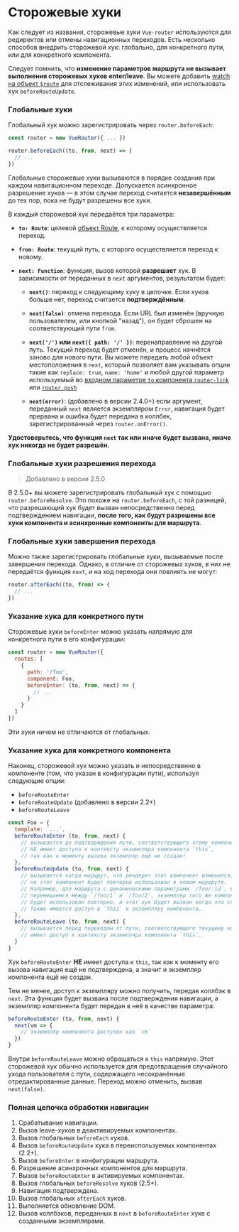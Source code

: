 # Сторожевые хуки

Как следует из названия, сторожевые хуки `Vue-router` используются для редиректов или отмены навигационных переходов. Есть несколько способов внедрить сторожевой хук: глобально, для конкретного пути, или для конкретного компонента.

Следует помнить, что **изменение параметров маршрута не вызывает выполнения сторожевых хуков enter/leave**. Вы можете добавить [watch на объект `$route`](../essentials/dynamic-matching.md#отслеживание-изменений-параметров) для отслеживания этих изменений, или использовать хук `beforeRouteUpdate`.

### Глобальные хуки

Глобальный хук можно зарегистрировать через `router.beforeEach`:

``` js
const router = new VueRouter({ ... })

router.beforeEach((to, from, next) => {
  // ...
})
```

Глобальные сторожевые хуки вызываются в порядке создания при каждом навигационном переходе. Допускается асинхронное разрешение хуков — в этом случае переход считается **незавершённым** до тех пор, пока не будут разрешены все хуки.

В каждый сторожевой хук передаётся три параметра:

- **`to: Route`**: целевой [объект Route](../api/route-object.md), к которому осуществляется переход.

- **`from: Route`**: текущий путь, с которого осуществляется переход к новому.

- **`next: Function`**: функция, вызов которой **разрешает** хук. В зависимости от переданных в `next` аргументов, результатом будет:

  - **`next()`**: переход к следующему хуку в цепочке. Если хуков больше нет, переход считается **подтверждённым**.

  - **`next(false)`**: отмена перехода. Если URL был изменён (вручную пользователем, или кнопкой "назад"), он будет сброшен на соответствующий пути `from`.

  - **`next('/')` или `next({ path: '/' })`**: перенаправление на другой путь. Текущий переход будет отменён, и процесс начнётся заново для нового пути. Вы можете передать любой объект местоположения в `next`, который позволяет вам указывать опции такие как `replace: true`, `name: 'home'` и любой другой параметр используемый во [входном параметре `to` компонента `router-link`](../api/router-link.md) или [`router.push`](../api/router-instance.md#methods)

  - **`next(error)`**: (добавлено в версии 2.4.0+) если аргумент, переданный `next` является экземпляром `Error`, навигация будет прервана и ошибка будет передана в коллбек, зарегистрированный через `router.onError()`.

**Удостоверьтесь, что функция `next` так или иначе будет вызвана, иначе хук никогда не будет разрешён.**

### Глобальные хуки разрешения перехода

> Добавлено в версии 2.5.0

В 2.5.0+ вы можете зарегистрировать глобальный хук с помощью `router.beforeResolve`. Это похоже на `router.beforeEach`, с той разницей, что разрешающий хук будет вызван непосредственно перед подтверждением навигации, **после того, как будут разрешены все хуки компонента и асинхронные компоненты для маршрута**.

### Глобальные хуки завершения перехода

Можно также зарегистрировать глобальные хуки, вызываемые после завершения перехода. Однако, в отличие от сторожевых хуков, в них не передаётся функция `next`, и на ход перехода они повлиять не могут:

``` js
router.afterEach((to, from) => {
  // ...
})
```

### Указание хука для конкретного пути

Сторожевые хуки `beforeEnter` можно указать напрямую для конкретного пути в его конфигурации:

``` js
const router = new VueRouter({
  routes: [
    {
      path: '/foo',
      component: Foo,
      beforeEnter: (to, from, next) => {
        // ...
      }
    }
  ]
})
```

Эти хуки ничем не отличаются от глобальных.

### Указание хука для конкретного компонента

Наконец, сторожевой хук можно указать и непосредственно в компоненте (том, что указан в конфигурации пути), используя следующие опции:

- `beforeRouteEnter`
- `beforeRouteUpdate` (добавлено в версии 2.2+)
- `beforeRouteLeave`

``` js
const Foo = {
  template: `...`,
  beforeRouteEnter (to, from, next) {
    // вызывается до подтверждения пути, соответствующего этому компоненту.
    // НЕ имеет доступа к контексту экземпляра компонента `this`,
    // так как к моменту вызова экземпляр ещё не создан!
  },
  beforeRouteUpdate (to, from, next) {
    // вызывается когда маршрут, что рендерит этот компонент изменился,
    // но этот компонент будет повторно использован в новом маршруте.
    // Например, для маршрута с динамическими параметрами `/foo/:id`, когда мы
    // перемещаемся между `/foo/1` и `/foo/2`, экземпляр того же компонента `Foo`
    // будет использован повторно, и этот хук будет вызван когда это случится.
    // Также имеется доступ в `this` к экземпляру компонента.
  },
  beforeRouteLeave (to, from, next) {
    // вызывается перед переходом от пути, соответствующего текущему компоненту;
    // имеет доступ к контексту экземпляра компонента `this`.
  }
}
```

Хук `beforeRouteEnter` **НЕ** имеет доступа к `this`, так как к моменту его вызова навигация ещё не подтверждена, а значит и экземпляр компонента ещё не создан.

Тем не менее, доступ к экземпляру можно получить, передав коллбэк в `next`. Эта функция будет вызвана после подтверждения навигации, а экземпляр компонента будет передан в неё в качестве параметра:

``` js
beforeRouteEnter (to, from, next) {
  next(vm => {
    // экземпляр компонента доступен как `vm`
  })
}
```

Внутри `beforeRouteLeave` можно обращаться к `this` напрямую. Этот сторожевой хук обычно используется для предотвращения случайного ухода пользователя с пути, содержащего несохранённые отредактированные данные. Переход можно отменить, вызвав `next(false)`.

### Полная цепочка обработки навигации

1. Срабатывание навигации.
2. Вызов leave-хуков в деактивируемых компонентах.
3. Вызов глобальных `beforeEach` хуков.
4. Вызов `beforeRouteUpdate` хука в переиспользуемых компонентах (2.2+).
5. Вызов `beforeEnter` в конфигурации маршрута.
6. Разрешение асинхронных компонентов для маршрута.
7. Вызов `beforeRouteEnter` в активируемых компонентах.
8. Вызов глобальных `beforeResolve` хуков (2.5+).
9. Навигация подтверждена.
10. Вызов глобальных `afterEach` хуков.
11. Выполняется обновление DOM.
12. Вызов коллбэков, переданных в `next` в `beforeRouteEnter` хуке с созданными экземплярами.
